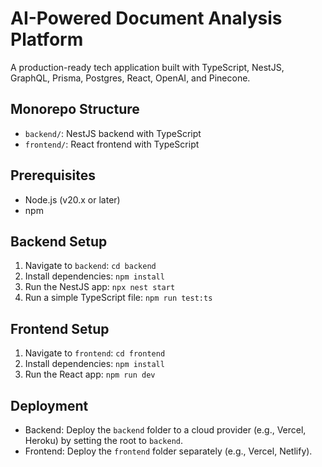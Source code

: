 # AI-Powered Document Analysis Platform

A production-ready tech application built with TypeScript, NestJS, GraphQL, Prisma, Postgres, React, OpenAI, and Pinecone.

## Monorepo Structure
- `backend/`: NestJS backend with TypeScript
- `frontend/`: React frontend with TypeScript

## Prerequisites
- Node.js (v20.x or later)
- npm

## Backend Setup
1. Navigate to `backend`: `cd backend`
2. Install dependencies: `npm install`
3. Run the NestJS app: `npx nest start`
4. Run a simple TypeScript file: `npm run test:ts`

## Frontend Setup
1. Navigate to `frontend`: `cd frontend`
2. Install dependencies: `npm install`
3. Run the React app: `npm run dev`

## Deployment
- Backend: Deploy the `backend` folder to a cloud provider (e.g., Vercel, Heroku) by setting the root to `backend`.
- Frontend: Deploy the `frontend` folder separately (e.g., Vercel, Netlify).